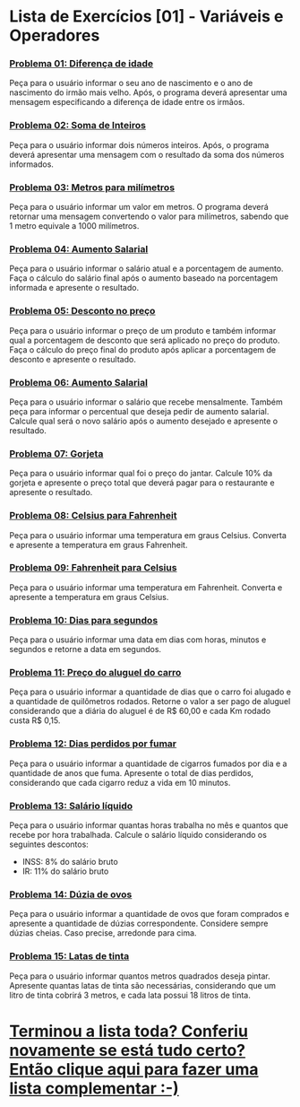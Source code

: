 # Lista de Exercícios [01] - Variáveis e Operadores

### **<u>[Problema 01: Diferença de idade](01_diferencaIdade.html)</u>**
Peça para o usuário informar o seu ano de nascimento e o ano de nascimento do irmão mais velho. Após, o programa deverá apresentar uma mensagem especificando a diferença de idade entre os irmãos.

### **<u>[Problema 02: Soma de Inteiros](02_somaInteiros.html)</u>**
Peça para o usuário informar dois números inteiros. Após, o programa deverá apresentar uma mensagem com o resultado da soma dos números informados.

### **<u>[Problema 03: Metros para milímetros](03_metrosParaMilimetros.html.html)</u>**
Peça para o usuário informar um valor em metros. O programa deverá retornar uma mensagem convertendo o valor para milímetros, sabendo que 1 metro equivale a 1000 milímetros.

### **<u>[Problema 04: Aumento Salarial](04_aumentoSalarial.html)</u>**
Peça para o usuário informar o salário atual e a porcentagem de aumento. Faça o cálculo do salário final após o aumento baseado na porcentagem informada e apresente o resultado.

### **<u>[Problema 05: Desconto no preço](05_descontoPreco.html)</u>**
Peça para o usuário informar o preço de um produto e também informar qual a porcentagem de desconto que será aplicado no preço do produto. Faça o cálculo do preço final do produto após aplicar a porcentagem de desconto e apresente o resultado.

### **<u>[Problema 06: Aumento Salarial](06_aumentoSalarial.html)</u>**
Peça para o usuário informar o salário que recebe mensalmente. Também peça para informar o percentual que deseja pedir de aumento salarial. Calcule qual será o novo salário após o aumento desejado e apresente o resultado.

### **<u>[Problema 07: Gorjeta](07_gorjeta.html)</u>**
Peça para o usuário informar qual foi o preço do jantar. Calcule 10% da gorjeta e apresente o preço total que deverá pagar para o restaurante e apresente o resultado.

### **<u>[Problema 08: Celsius para Fahrenheit](08_celsiusFahrenheit.html)</u>**
Peça para o usuário informar uma temperatura em graus Celsius. Converta e apresente a temperatura em graus Fahrenheit.

### **<u>[Problema 09: Fahrenheit para Celsius](09_fahrenheitCelsius.html)</u>**
Peça para o usuário informar uma temperatura em Fahrenheit. Converta e apresente a temperatura em graus Celsius.

### **<u>[Problema 10: Dias para segundos](10_diasParaSegundos.html)</u>**
Peça para o usuário informar uma data em dias com horas, minutos e segundos e retorne a data em segundos.

### **<u>[Problema 11: Preço do aluguel do carro](11_precoAluguelCarro.html)</u>**
Peça para o usuário informar a quantidade de dias que o carro foi alugado e a quantidade de quilômetros rodados. Retorne o valor a ser pago de aluguel considerando que a diária do aluguel é de R$ 60,00 e cada Km rodado custa R$ 0,15.

### **<u>[Problema 12: Dias perdidos por fumar](12_diasPerdidosFumar.html)</u>**
Peça para o usuário informar a quantidade de cigarros fumados por dia e a quantidade de anos que fuma. Apresente o total de dias perdidos, considerando que cada cigarro reduz a vida em 10 minutos.

### **<u>[Problema 13: Salário líquido](13_salarioLiquido.html)</u>**
Peça para o usuário informar quantas horas trabalha no mês e quantos que recebe por hora trabalhada. Calcule o salário líquido considerando os seguintes descontos:
- INSS: 8% do salário bruto
- IR: 11% do salário bruto

### **<u>[Problema 14: Dúzia de ovos](14_duziaOvos.html)</u>**
Peça para o usuário informar a quantidade de ovos que foram comprados e apresente a quantidade de dúzias correspondente. Considere sempre dúzias cheias. Caso precise, arredonde para cima.

### **<u>[Problema 15: Latas de tinta](15_latasTinta.html)</u>**
Peça para o usuário informar quantos metros quadrados deseja pintar. Apresente quantas latas de tinta são necessárias, considerando que um litro de tinta cobrirá 3 metros, e cada lata possui 18 litros de tinta.

# [**Terminou a lista toda? Conferiu novamente se está tudo certo? Então clique aqui para fazer uma lista complementar :-)**](./../02_05_02_listaExercicios_2/README.md)